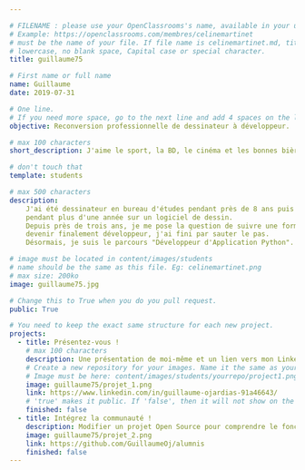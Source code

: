 ```yaml
---

# FILENAME : please use your OpenClassrooms's name, available in your url.
# Example: https://openclassrooms.com/membres/celinemartinet
# must be the name of your file. If file name is celinemartinet.md, title is celinemartinet.
# lowercase, no blank space, Capital case or special character.
title: guillaume75

# First name or full name
name: Guillaume
date: 2019-07-31

# One line.
# If you need more space, go to the next line and add 4 spaces on the left, as in 'description'.
objective: Reconversion professionnelle de dessinateur à développeur.

# max 100 characters
short_description: J'aime le sport, la BD, le cinéma et les bonnes bières !

# don't touch that
template: students

# max 500 characters
description:
    J'ai été dessinateur en bureau d'études pendant près de 8 ans puis formateur
    pendant plus d'une année sur un logiciel de dessin.
    Depuis près de trois ans, je me pose la question de suivre une formation pour
    devenir finalement développeur, j'ai fini par sauter le pas.
    Désormais, je suis le parcours "Développeur d'Application Python".

# image must be located in content/images/students
# name should be the same as this file. Eg: celinemartinet.png
# max size: 200ko
image: guillaume75.jpg

# Change this to True when you do you pull request.
public: True

# You need to keep the exact same structure for each new project.
projects:
  - title: Présentez-vous !
    # max 100 characters
    description: Une présentation de moi-même et un lien vers mon LinkedIn.
    # Create a new repository for your images. Name it the same as your nickname and profile picture.
    # Image must be here: content/images/students/yourrepo/project1.png
    image: guillaume75/projet_1.png
    link: https://www.linkedin.com/in/guillaume-ojardias-91a46643/
    # 'true' makes it public. If 'false', then it will not show on the website.
    finished: false
  - title: Intégrez la communauté !
    description: Modifier un projet Open Source pour comprendre le fonctionnement de Git, de Github et des pull requests.
    image: guillaume75/projet_2.png
    link: https://github.com/GuillaumeOj/alumnis
    finished: false
---
```

